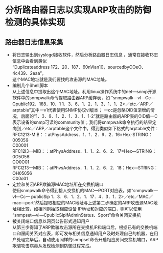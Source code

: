 # 分析路由器日志以实现ARP攻击的防御检测的具体实现

## 路由器日志信息采集
* 将日志输出到syslogd接收软件，然后分析路由器日志信息 ，通常在接收13志信息中会看到类似   
  “Duplicateaddress 172．20．187．60nVlan10，sourcedbyOOeO．4c439．2eaa”，  
  这个MAC地址就是我们要找的攻击源的MAC地址。
* 编制几个Shell脚本  
  从上述信息中提取出这个MAC地址。利用linux操作系统中的net—snmp开源软件中的snmpwalk命令提取路由器ARP缓存表，如 “snmpwalk—vl—Cc—Cpublic192．168．10．1 1．3．6．1．2．1．3．1．1．2>／etc／ARP／arptable”其中一v1代表使用SNMP协议vl版本；
一cc是忽略OID值渐增的情况，后面的“1．3．6．1．2．1．3．1．1-2”就是路由器的ARP表的OID值一C表示设备的snmp可读的community值；我们将snmpwalk命令执行的结果定向到／etc／ARP／arptable这个文件中，得到类似如下格式的arptable文件：  
RFC1213-MIB：：atPhysAddress．1．1．2．6．2．16=Hex-STRING：005056   
 C00001   
 RFC12l3一MIB：：atPhysAddress．1．1．2．6．2．17=Hex—STRING：0O5O56   
  CO0O01   
   RFCl213一MIB：：atPhvsAddress．1．1．2．6．2．18：Hex—STRING：OH05056   
    C00o01   
* 定位和关闭ARP欺骗源MAC地址所在交换机端口  
  使用snmpwalk命令得到接人交换机的MAC—PORT对应表，如“snmpwalk—vl—Cc一 publicSip 1．3．6．1．2．1．17．4．3．1．2>／etc／MAC／mac—port“然后提取相应的MAC地址与上述第二步确定的ARP攻击源MAC地址相比较，如相同则抽取相应设备 IP地址和对应的端口，则可以使用 “snmpset—vl—CpublicSipifAdminStatus．Sport”命令关闭交换机 
* 被关闭端口信息以网页公告形式通知用户  
  从第三步得知了ARP欺骗攻击源所在交换机IP和端口后，根据已有的交换机端口和房间关系对应表，即可发布相关信息通知用户及时处理自己的机器，在用户处理完毕后，自动使用同样的snmpset命令开启相应房间交换机端口，ARP欺骗攻击病毒从发现检测到防御过程完成。
  
  
